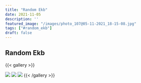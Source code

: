 ```yaml
---
title: "Random Ekb"
date: 2021-11-05
description: ''
featured_image: "/images/photo_107@05-11-2021_18-15-08.jpg"
tags: ["#random_ekb"]
draft: false
---
```


## Random Ekb

{{< gallery >}}

<img src="/images/photo_107@05-11-2021_18-15-08.jpg" class="grid-w100 md:grid-w33 xl:grid-w25" />
<img src="/images/photo_108@05-11-2021_18-15-08.jpg" class="grid-w100 md:grid-w33 xl:grid-w25" />
<img src="/images/photo_109@05-11-2021_18-15-08.jpg" class="grid-w100 md:grid-w33 xl:grid-w25" />
{{< /gallery >}}
